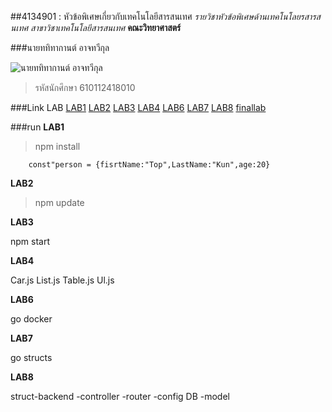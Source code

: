 ##4134901 : หัวข้อพิเศษเกี่ยวกับเทคโนโลยีสารสนเทศ
*รายวิชาหัวข้อพิเศษด้านเทคโนโลยรสารสนเทศ*
_สาขาวิชาเทคโนโลยีสารสนเทศ_
**คณะวิทยาศาสตร์**

###นายททิทากานต์ อาจทวีกุล

![นายททิทากานต์ อาจทวีกุล](https://lh3.googleusercontent.com/a-/AOh14GjhBiHG5ruifppw2DEo0u2kncm_3OzeXiDQHVpqJg=s360-p-rw-no)

>รหัสนักศึกษา 610112418010

###Link LAB
[LAB1](https://github.com/tatitakan/4134901-2-64/tree/master/LAB1)
[LAB2](https://github.com/tatitakan/4134901-2-64/tree/master/LAB2)
[LAB3](https://github.com/tatitakan/4134901-2-64/tree/master/LAB3)
[LAB4](https://github.com/tatitakan/4134901-2-64/tree/master/LAB3/hello-react/src/components)
[LAB6](https://github.com/tatitakan/4134901-2-64/tree/master/LAB6)
[LAB7](https://github.com/tatitakan/4134901-2-64/tree/master/LAB7)
[LAB8](https://github.com/tatitakan/4134901-2-64/tree/master/LAB8)
[finallab](https://github.com/tatitakan/finallab.git)

###run
**LAB1**

>npm install

```
    const"person = {fisrtName:"Top",LastName:"Kun",age:20}
```

**LAB2**

>npm update

**LAB3**

npm start

**LAB4**

Car.js List.js Table.js Ul.js

**LAB6**

go docker

**LAB7**

go structs

**LAB8**

struct-backend
-controller
-router
-config DB
-model

